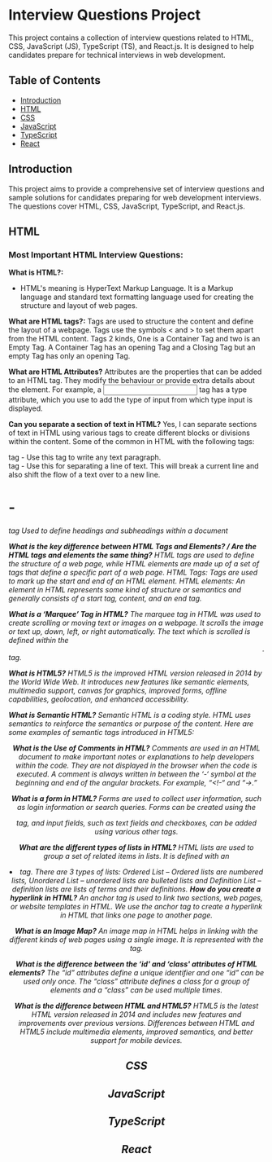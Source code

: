 # Interview Questions Project

This project contains a collection of interview questions related to HTML, CSS, JavaScript (JS), TypeScript (TS), and React.js. It is designed to help candidates prepare for technical interviews in web development.

## Table of Contents

- [Introduction](#introduction)
- [HTML](#html)
- [CSS](#css)
- [JavaScript](#javascript)
- [TypeScript](#typescript)
- [React](#react)

## Introduction

This project aims to provide a comprehensive set of interview questions and sample solutions for candidates preparing for web development interviews. The questions cover HTML, CSS, JavaScript, TypeScript, and React.js.

## HTML
### Most Important HTML Interview Questions:

**What is HTML?:**
- HTML's meaning is HyperText Markup Language. It is a Markup language and standard text formatting language used for creating the structure and layout of web pages.

 **What are HTML tags?:**
Tags are used to structure the content and define the layout of a webpage. Tags use the symbols < and > to set them apart from the HTML content. Tags 2 kinds, One is a Container Tag and two is an Empty Tag. A  Container Tag has an opening Tag and a Closing Tag but an empty Tag has only an opening Tag.

**What are HTML Attributes?**
Attributes are the properties that can be added to an HTML tag. They modify the behaviour or provide extra details about the element. For example, a <input> tag has a type attribute, which you use to add the type of input from which type input is displayed.

**Can you separate a section of text in HTML?**
Yes, I can separate sections of text in HTML using various tags to create different blocks or divisions within the content. Some of the common in HTML with the following tags:
<p> tag - Use this tag to write any text paragraph.
<br> tag - Use this for separating a line of text. This will break a current line and also shift the flow of a text over to a new line.
<h1> - <h6> tag Used to define headings and subheadings within a document

**What is the key difference between HTML Tags and Elements? / Are the HTML tags and elements the same thing?**
HTML tags are used to define the structure of a web page, while HTML elements are made up of a set of tags that define a specific part of a web page. 
HTML Tags: Tags are used to mark up the start and end of an HTML element.
HTML elements: An element in HTML represents some kind of structure or semantics and generally consists of a start tag, content, and an end tag. 

**What is a ‘Marquee’ Tag in HTML?**
The marquee tag in HTML was used to create scrolling or moving text or images on a webpage. It scrolls the image or text up, down, left, or right automatically. The text which is scrolled is defined within the <marquee> .. </marquee> tag.

**What is HTML5?**
HTML5 is the improved HTML version released in 2014 by the World Wide Web. It introduces new features like semantic elements, multimedia support, canvas for graphics, improved forms, offline capabilities, geolocation, and enhanced accessibility.

**What is Semantic HTML?**
Semantic HTML is a coding style. HTML uses semantics to reinforce the semantics or purpose of the content.
Here are some examples of semantic tags introduced in HTML5:
<header>
<nav>
<main>
<article>
<section>
<aside>
<summary>
<marks>
<footer>

**What is the Use of Comments in HTML?**
Comments are used in an HTML document to make important notes or explanations to help developers within the code. They are not displayed in the browser when the code is executed. A comment is always written in between the ‘-‘ symbol at the beginning and end of the angular brackets. For example, “<!-“ and “->.”

**What is a form in HTML?**
Forms are used to collect user information, such as login information or search queries. Forms can be created using the <form> tag, and input fields, such as text fields and checkboxes, can be added using various other tags.

**What are the different types of lists in HTML?**
HTML lists are used to group a set of related items in lists. It is defined with an <li> tag. There are 3 types of lists: 
Ordered List – Ordered lists are numbered lists,
Unordered List – unordered lists are bulleted lists and
Definition List – definition lists are lists of terms and their definitions.
**How do you create a hyperlink in HTML?**
An anchor tag is used to link two sections, web pages, or website templates in HTML. We use the anchor tag <a> to create a hyperlink in HTML that links one page to another page.

**What is an Image Map?**
An image map in HTML helps in linking with the different kinds of web pages using a single image. It is represented with the <map> tag.

**What is the difference between the ‘id' and ‘class' attributes of HTML elements?**
The “id” attributes define a unique identifier and one “id” can be used only once. The “class” attribute defines a class for a group of elements and a “class” can be used multiple times.

**What is the difference between HTML and HTML5?**
HTML5 is the latest HTML version released in 2014 and includes new features and improvements over previous versions. Differences between HTML and HTML5 include multimedia elements, improved semantics, and better support for mobile devices.


## CSS

## JavaScript

## TypeScript

## React
